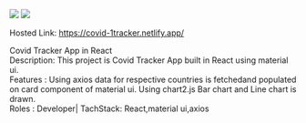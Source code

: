 ![](Capture.PNG)
![](Capture1.PNG)

Hosted Link:  https://covid-1tracker.netlify.app/



Covid Tracker App in React <br/>
Description: This project is Covid Tracker App built in React using material ui. <br/>
Features     :  Using axios data for respective countries is fetchedand populated on card component of material ui. Using chart2.js  Bar chart and Line chart is drawn. <br />
Roles        : Developer| TachStack: React,material ui,axios